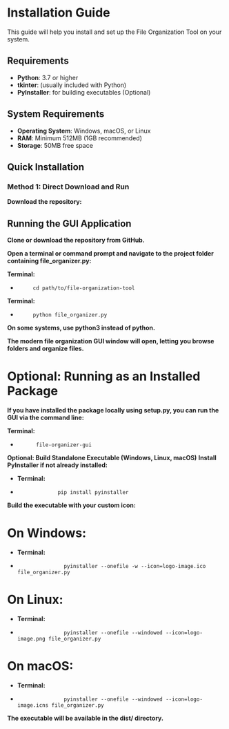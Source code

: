 # Installation Guide

This guide will help you install and set up the File Organization Tool on your system.

## Requirements

- **Python**: 3.7 or higher
- **tkinter**: (usually included with Python)
- **PyInstaller**: for building executables (Optional)

## System Requirements

- **Operating System**: Windows, macOS, or Linux
- **RAM**: Minimum 512MB (1GB recommended)
- **Storage**: 50MB free space

## Quick Installation

### Method 1: Direct Download and Run

 **Download the repository:**

## Running the GUI Application
 **Clone or download the repository from GitHub.**

  **Open a terminal or command prompt and navigate to the project folder containing file_organizer.py:**

 **Terminal:**
 -          cd path/to/file-organization-tool

 **Terminal:**
 -          python file_organizer.py

 **On some systems, use python3 instead of python.**

**The modern file organization GUI window will open, letting you browse folders and organize files.**

# Optional: Running as an Installed Package
 **If you have installed the package locally using setup.py, you can run the GUI via the command line:**

 **Terminal:**
-           file-organizer-gui

 **Optional: Build Standalone Executable (Windows, Linux, macOS)**
 **Install PyInstaller if not already installed:**

-    **Terminal:**
-                  pip install pyinstaller

 **Build the executable with your custom icon:**

# On Windows:
-    **Terminal:**
-                    pyinstaller --onefile -w --icon=logo-image.ico file_organizer.py

# On Linux:
-    **Terminal:**
-                    pyinstaller --onefile --windowed --icon=logo-image.png file_organizer.py

# On macOS:
-    **Terminal:**
-                    pyinstaller --onefile --windowed --icon=logo-image.icns file_organizer.py

 **The executable will be available in the dist/ directory.**